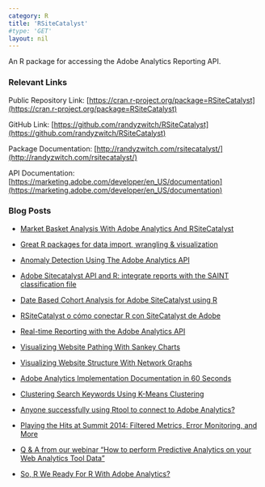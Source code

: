 ```yaml
---
category: R
title: 'RSiteCatalyst'
#type: 'GET'
layout: nil
---
```

An R package for accessing the Adobe Analytics Reporting API.

### Relevant Links

Public Repository Link: [https://cran.r-project.org/package=RSiteCatalyst](https://cran.r-project.org/package=RSiteCatalyst)

GitHub Link: [https://github.com/randyzwitch/RSiteCatalyst](https://github.com/randyzwitch/RSiteCatalyst)

Package Documentation: [http://randyzwitch.com/rsitecatalyst/](http://randyzwitch.com/rsitecatalyst/)

API Documentation: [https://marketing.adobe.com/developer/en_US/documentation](https://marketing.adobe.com/developer/en_US/documentation)

### Blog Posts

* [Market Basket Analysis With Adobe Analytics And RSiteCatalyst](http://33sticks.com/rsitecatalyst-market-basket-analysis-adobe-analytics/)

* [Great R packages for data import, wrangling & visualization](http://www.computerworld.com/article/2921176/business-intelligence/great-r-packages-for-data-import-wrangling-visualization.html)

* [Anomaly Detection Using The Adobe Analytics API](http://randyzwitch.com/anomaly-detection-adobe-analytics-api/)

* [Adobe Sitecatalyst API and R: integrate reports with the SAINT classification file](http://www.milanor.net/blog/?p=1730)

* [Date Based Cohort Analysis for Adobe SiteCatalyst using R](http://chrisnart.blogspot.com/2014/03/date-based-cohort-analysis-for-adobe.html)

* [RSiteCatalyst o cómo conectar R con SiteCatalyst de Adobe](http://www.madridgeekgirls.es/rsitecatalyst-o-como-conectar-r-con-sitecatalyst-de-adobe/)

* [Real-time Reporting with the Adobe Analytics API](http://randyzwitch.com/real-time-reporting-adobe-analytics-api/)

* [Visualizing Website Pathing With Sankey Charts](http://randyzwitch.com/rsitecatalyst-website-pathing-sankey-charts/)

* [Visualizing Website Structure With Network Graphs](http://randyzwitch.com/rsitecatalyst-d3-network-graphs/)

* [Adobe Analytics Implementation Documentation in 60 Seconds](http://randyzwitch.com/adobe-analytics-implementation-documentation/)

* [Clustering Search Keywords Using K-Means Clustering](http://randyzwitch.com/rsitecatalyst-k-means-clustering/)

* [Anyone successfully using Rtool to connect to Adobe Analytics?](http://community.alteryx.com/t5/Data-Sources/Anyone-successfully-using-Rtool-to-connect-to-Adobe-Analytics/td-p/5400)

* [Playing the Hits at Summit 2014: Filtered Metrics, Error Monitoring, and More](http://blogs.adobe.com/digitalmarketing/analytics/playing-hits-summit-2014-filtered-metrics-error-monitoring/)

* [Q & A from our webinar “How to perform Predictive Analytics on your Web Analytics Tool Data”](http://www.tatvic.com/blog/q-a-from-our-webinar-how-to-perform-predictive-analytics-on-your-web-analytics-tool-data/)

* [So, R We Ready For R With Adobe Analytics?](http://analyticsdemystified.com/analysis/so-r-we-ready-for-r-with-adobe/)
